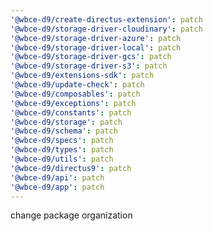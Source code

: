 ```yaml
---
'@wbce-d9/create-directus-extension': patch
'@wbce-d9/storage-driver-cloudinary': patch
'@wbce-d9/storage-driver-azure': patch
'@wbce-d9/storage-driver-local': patch
'@wbce-d9/storage-driver-gcs': patch
'@wbce-d9/storage-driver-s3': patch
'@wbce-d9/extensions-sdk': patch
'@wbce-d9/update-check': patch
'@wbce-d9/composables': patch
'@wbce-d9/exceptions': patch
'@wbce-d9/constants': patch
'@wbce-d9/storage': patch
'@wbce-d9/schema': patch
'@wbce-d9/specs': patch
'@wbce-d9/types': patch
'@wbce-d9/utils': patch
'@wbce-d9/directus9': patch
'@wbce-d9/api': patch
'@wbce-d9/app': patch
---
```


change package organization
